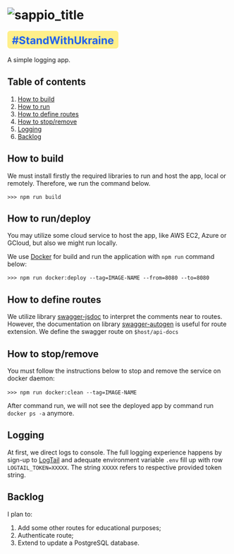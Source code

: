 # ![sappio_title](https://user-images.githubusercontent.com/13961685/198166716-c03d22bd-220e-42d4-a036-95fa9e21407f.png)

[![StandWithUkraine](https://raw.githubusercontent.com/vshymanskyy/StandWithUkraine/main/badges/StandWithUkraine.svg)](https://github.com/vshymanskyy/StandWithUkraine/blob/main/docs/README.md)

A simple logging app.

## Table of contents

1. [How to build](#how-to-build)
2. [How to run](#how-to-run/deploy)
3. [How to define routes](#how-to-define-routes)
4. [How to stop/remove](#how-to-stop/remove-service)
5. [Logging](#logging)
6. [Backlog](#backlog)

## How to build

We must install firstly the required libraries to run and host the app, local or remotely. Therefore, we run the command below.

```
>>> npm run build
```

## How to run/deploy

You may utilize some cloud service to host the app, like AWS EC2, Azure or GCloud, but also we might run locally. 

We use [Docker](https://docs.docker.com/) for build and run the application with ```npm run``` command below:

```
>>> npm run docker:deploy --tag=IMAGE-NAME --from=8080 --to=8080
```
## How to define routes

We utilize library [swagger-jsdoc](https://www.npmjs.com/package/swagger-jsdoc) to interpret the comments near to routes. However, the documentation on library
[swagger-autogen](https://www.npmjs.com/package/swagger-autogen#schema-and-definitions) is useful for route extension. We define the swagger route on ```$host/api-docs```

## How to stop/remove

You must follow the instructions below to stop and remove the service on docker daemon:

```>>> npm run docker:clean --tag=IMAGE-NAME```

After command run, we will not see the deployed app by command run ```docker ps -a``` anymore. 

## Logging

At first, we direct logs to console. The full logging experience happens by sign-up to [LogTail](https://betterstack.com/logtail) and adequate environment variable ```.env``` fill up with row ```LOGTAIL_TOKEN=XXXXX```. The string ```XXXXX``` refers to respective provided token string.

## Backlog

I plan to:

1. Add some other routes for educational purposes;
2. Authenticate route;
3. Extend to update a PostgreSQL database.

